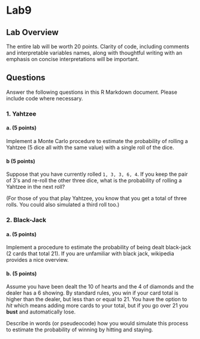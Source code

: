 # Lab9

## Lab Overview

The entire lab will be worth 20 points. Clarity of code, including comments and interpretable variables names, along with thoughtful writing with an emphasis on concise interpretations will be important. 

## Questions
Answer the following questions in this R Markdown document. Please include code where necessary.

### 1. Yahtzee
#### a. (5 points)
Implement a Monte Carlo procedure to estimate the probability of rolling a Yahtzee (5 dice all with the same value) with a single roll of the dice.

#### b (5 points)
Suppose that you have currently rolled `1, 3, 3, 6, 4`. If you keep the pair of 3's and re-roll the other three dice, what is the probability of rolling a Yahtzee in the next roll?

(For those of you that play Yahtzee, you know that you get a total of three rolls. You could also simulated a third roll too.)


### 2. Black-Jack
#### a. (5 points)
Implement a procedure to estimate the probability of being dealt black-jack (2 cards that total 21). If you are unfamiliar with black jack, wikipedia provides a nice overview.


#### b. (5 points)
Assume you have been dealt the 10 of hearts and the 4 of diamonds and the dealer has a 6 showing. By standard rules, you win if your card total is higher than the dealer, but less than or equal to 21. You have the option to *hit* which means adding more cards to your total, but if you go over 21 you **bust** and automatically lose.

Describe in words (or pseudeocode) how you would simulate this process to estimate the probability of winning by hitting and staying.
